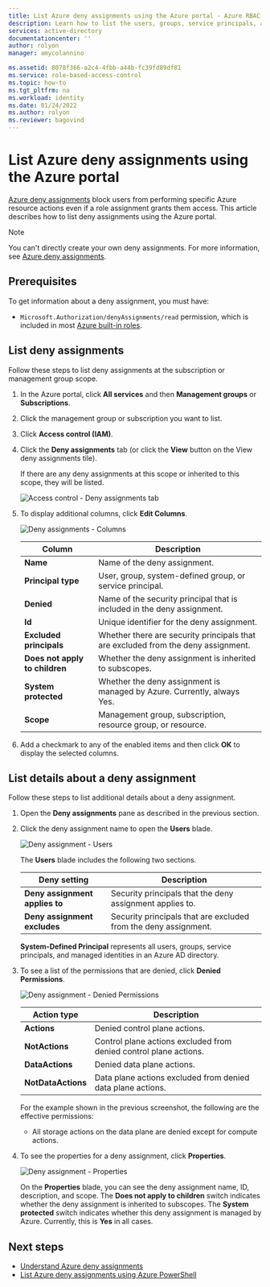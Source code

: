 ```yaml
---
title: List Azure deny assignments using the Azure portal - Azure RBAC
description: Learn how to list the users, groups, service principals, and managed identities that have been denied access to specific Azure resource actions at particular scopes using the Azure portal and Azure role-based access control (Azure RBAC).
services: active-directory
documentationcenter: ''
author: rolyon
manager: amycolannino

ms.assetid: 8078f366-a2c4-4fbb-a44b-fc39fd89df81
ms.service: role-based-access-control
ms.topic: how-to
ms.tgt_pltfrm: na
ms.workload: identity
ms.date: 01/24/2022
ms.author: rolyon
ms.reviewer: bagovind
---
```


# List Azure deny assignments using the Azure portal

[Azure deny assignments](deny-assignments.md) block users from performing specific Azure resource actions even if a role assignment grants them access. This article describes how to list deny assignments using the Azure portal.

> [!NOTE]
> You can't directly create your own deny assignments. For more information, see [Azure deny assignments](deny-assignments.md).

## Prerequisites

To get information about a deny assignment, you must have:

- `Microsoft.Authorization/denyAssignments/read` permission, which is included in most [Azure built-in roles](built-in-roles.md).

## List deny assignments

Follow these steps to list deny assignments at the subscription or management group scope.

1. In the Azure portal, click **All services** and then **Management groups** or **Subscriptions**.

1. Click the management group or subscription you want to list.

1. Click **Access control (IAM)**.

1. Click the **Deny assignments** tab (or click the **View** button on the View deny assignments tile).

    If there are any deny assignments at this scope or inherited to this scope, they will be listed.

    ![Access control - Deny assignments tab](./media/deny-assignments-portal/access-control-deny-assignments.png)

1. To display additional columns, click **Edit Columns**.

    ![Deny assignments - Columns](./media/deny-assignments-portal/deny-assignments-columns.png)

    | Column | Description  |
    | --- | --- |
    | **Name** | Name of the deny assignment. |
    | **Principal type** | User, group, system-defined group, or service principal. |
    | **Denied**  | Name of the security principal that is included in the deny assignment. |
    | **Id** | Unique identifier for the deny assignment. |
    | **Excluded principals** | Whether there are security principals that are excluded from the deny assignment. |
    | **Does not apply to children** | Whether the deny assignment is inherited to subscopes. |
    | **System protected** | Whether the deny assignment is managed by Azure. Currently, always Yes. |
    | **Scope** | Management group, subscription, resource group, or resource. |

1. Add a checkmark to any of the enabled items and then click **OK** to display the selected columns.

## List details about a deny assignment

Follow these steps to list additional details about a deny assignment.

1. Open the **Deny assignments** pane as described in the previous section.

1. Click the deny assignment name to open the **Users** blade.

    ![Deny assignment - Users](./media/deny-assignments-portal/deny-assignment-users.png)

    The **Users** blade includes the following two sections.

    | Deny setting  | Description |
    | --- | --- |
    | **Deny assignment applies to**  | Security principals that the deny assignment applies to. |
    | **Deny assignment excludes** | Security principals that are excluded from the deny assignment. |

    **System-Defined Principal** represents all users, groups, service principals, and managed identities in an Azure AD directory.

1. To see a list of the permissions that are denied, click **Denied Permissions**.

    ![Deny assignment - Denied Permissions](./media/deny-assignments-portal/deny-assignment-denied-permissions.png)

    | Action type | Description |
    | --- | --- |
    | **Actions**  | Denied control plane actions. |
    | **NotActions** | Control plane actions excluded from denied control plane actions. |
    | **DataActions**  | Denied data plane actions. |
    | **NotDataActions** | Data plane actions excluded from denied data plane actions. |

    For the example shown in the previous screenshot, the following are the effective permissions:

    - All storage actions on the data plane are denied except for compute actions.

1. To see the properties for a deny assignment, click **Properties**.

    ![Deny assignment - Properties](./media/deny-assignments-portal/deny-assignment-properties.png)

    On the **Properties** blade, you can see the deny assignment name, ID, description, and scope. The **Does not apply to children** switch indicates whether the deny assignment is inherited to subscopes. The **System protected** switch indicates whether this deny assignment is managed by Azure. Currently, this is **Yes** in all cases.

## Next steps

* [Understand Azure deny assignments](deny-assignments.md)
* [List Azure deny assignments using Azure PowerShell](deny-assignments-powershell.md)
